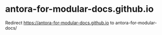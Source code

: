 # antora-for-modular-docs.github.io
Redirect https://antora-for-modular-docs.github.io to antora-for-modular-docs/
